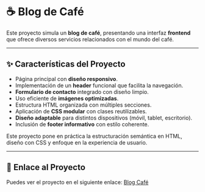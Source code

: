 # ☕ Blog de Café

Este proyecto simula un **blog de café**, presentando una interfaz **frontend** que ofrece diversos servicios relacionados con el mundo del café.

---

## ✨ Características del Proyecto

- Página principal con **diseño responsivo**.
- Implementación de un **header** funcional que facilita la navegación.
- **Formulario de contacto** integrado con diseño limpio.
- Uso eficiente de **imágenes optimizadas**.
- Estructura HTML organizada con múltiples secciones.
- Aplicación de **CSS modular** con clases reutilizables.
- **Diseño adaptable** para distintos dispositivos (móvil, tablet, escritorio).
- Inclusión de **footer informativo** con estilo coherente.

Este proyecto pone en práctica la estructuración semántica en HTML, diseño con CSS y enfoque en la experiencia de usuario.

---

## 🔗 Enlace al Proyecto
Puedes ver el proyecto en el siguiente enlace: [Blog Café](https://blog-cafe-said-trujillo.netlify.app/)